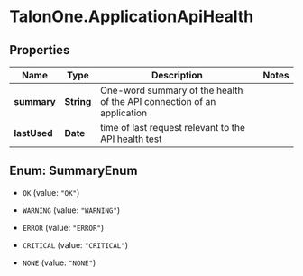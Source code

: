 # TalonOne.ApplicationApiHealth

## Properties
Name | Type | Description | Notes
------------ | ------------- | ------------- | -------------
**summary** | **String** | One-word summary of the health of the API connection of an application | 
**lastUsed** | **Date** | time of last request relevant to the API health test | 


<a name="SummaryEnum"></a>
## Enum: SummaryEnum


* `OK` (value: `"OK"`)

* `WARNING` (value: `"WARNING"`)

* `ERROR` (value: `"ERROR"`)

* `CRITICAL` (value: `"CRITICAL"`)

* `NONE` (value: `"NONE"`)




